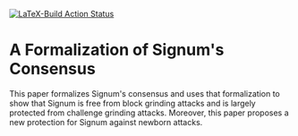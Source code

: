 [![LaTeX-Build Action Status](https://github.com/spoto/signum-consensus/workflows/LaTeX-Build/badge.svg)](https://github.com/spoto/signum-consensus/actions)

# A Formalization of Signum's Consensus

This paper formalizes Signum's consensus and uses that formalization
to show that Signum is free from block grinding attacks and is largely
protected from challenge grinding attacks. Moreover, this paper proposes
a new protection for Signum against newborn attacks.
